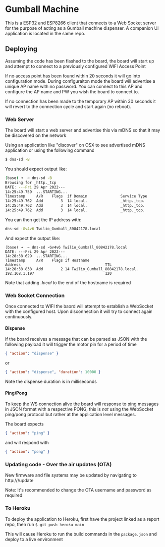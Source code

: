 # Gumball Machine

This is a ESP32 and ESP8266 client that connects to a Web Socket server for the purpose of acting as a Gumball machine dispenser. A companion UI application is located in the same repo.

## Deploying

Assuming the code has been flashed to the board, the board will start up and attempt to connect to a previously configured WIFI Access Point

If no access point has been found within 20 seconds it will go into configuration mode. During configuraiton mode the board will advertise a unique AP name with no password. You can connect to this AP and configure the AP name and PW you wish the board to connect to.

If no connection has been made to the temporary AP within 30 seconds it will revert to the connection cycle and start again (no reboot).

### Web Server

The board will start a web server and advertise this via mDNS so that it may be discovered on the network

Using an application like "discover" on OSX to see advertised mDNS application or using the following command

```bash
$ dns-sd -B
```

You should expect output like:

```bash
(base) ➜  ~ dns-sd -B
Browsing for _http._tcp
DATE: ---Fri 29 Apr 2022---
14:25:49.759  ...STARTING...
Timestamp     A/R    Flags  if Domain               Service Type         Instance Name
14:25:49.762  Add        3  14 local.               _http._tcp.          DiskStation
14:25:49.762  Add        3  14 local.               _http._tcp.          Twilio_Gumball_80842178
14:25:49.762  Add        3  14 local.               _http._tcp.          shellydimmer2-DEADBEEF9CF7
```

You can then get the IP address with:

```bash
dns-sd -Gv4v6 Twilio_Gumball_80842178.local
```

And expect the output like:

```
(base) ➜  ~ dns-sd -Gv4v6 Twilio_Gumball_80842178.local
DATE: ---Fri 29 Apr 2022---
14:28:38.629  ...STARTING...
Timestamp     A/R    Flags if Hostname                               Address                                      TTL
14:28:38.838  Add        2 14 Twilio_Gumball_80842178.local.         192.168.1.197                                120
```

Note that adding _.local_ to the end of the hostname is required

### Web Socket Connection

Once connected to WIFI the baord will attempt to establish a WebSocket with the configured host. Upon disconnection it will try to connect again continuously.

#### Dispense

If the board receives a message that can be parsed as JSON with the following payload it will trigger the motor pin for a period of time

```json
{ "action": "dispense" }
```

or

```json
{ "action": "dispense", "duration": 10000 }
```

Note the dispense duration is in milliseconds

#### Ping/Pong

To keep the WS connection alive the board will response to ping messages in JSON format with a respective PONG, this is _not_ using the WebSocket ping/pong protocol but rather at the application level messages.

The board expects

```json
{ "action": "ping" }
```

and will respond with

```json
{ "action": "pong" }
```

### Updating code - Over the air updates (OTA)

New firmware and file systems may be updated by navigating to http://<ip address>/update

Note: It's recommended to change the OTA username and password as required

### To Heroku

To deploy the application to Heroku, first have the project linked as a report repo, then run
`$ git push heroku main`

This will cause Heroku to run the build commands in the `package.json` and deploy to a live environment
